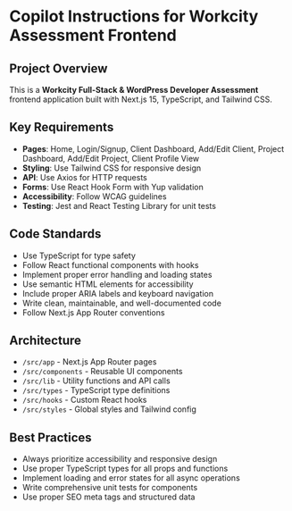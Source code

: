# Copilot Instructions for Workcity Assessment Frontend

<!-- Use this file to provide workspace-specific custom instructions to Copilot. For more details, visit https://code.visualstudio.com/docs/copilot/copilot-customization#_use-a-githubcopilotinstructionsmd-file -->

## Project Overview
This is a **Workcity Full-Stack & WordPress Developer Assessment** frontend application built with Next.js 15, TypeScript, and Tailwind CSS.

## Key Requirements
- **Pages**: Home, Login/Signup, Client Dashboard, Add/Edit Client, Project Dashboard, Add/Edit Project, Client Profile View
- **Styling**: Use Tailwind CSS for responsive design
- **API**: Use Axios for HTTP requests  
- **Forms**: Use React Hook Form with Yup validation
- **Accessibility**: Follow WCAG guidelines
- **Testing**: Jest and React Testing Library for unit tests

## Code Standards
- Use TypeScript for type safety
- Follow React functional components with hooks
- Implement proper error handling and loading states
- Use semantic HTML elements for accessibility
- Include proper ARIA labels and keyboard navigation
- Write clean, maintainable, and well-documented code
- Follow Next.js App Router conventions

## Architecture
- `/src/app` - Next.js App Router pages
- `/src/components` - Reusable UI components
- `/src/lib` - Utility functions and API calls
- `/src/types` - TypeScript type definitions
- `/src/hooks` - Custom React hooks
- `/src/styles` - Global styles and Tailwind config

## Best Practices
- Always prioritize accessibility and responsive design
- Use proper TypeScript types for all props and functions
- Implement loading and error states for all async operations
- Write comprehensive unit tests for components
- Use proper SEO meta tags and structured data
